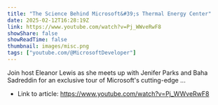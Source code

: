 ```yaml
---
title: "The Science Behind Microsoft&#39;s Thermal Energy Center"
date: 2025-02-12T16:28:19Z
link: https://www.youtube.com/watch?v=Pj_WWveRwF8
showShare: false
showReadTime: false
thumbnail: images/misc.png
tags: ["youtube.com/@MicrosoftDeveloper"]
---
```

Join host Eleanor Lewis as she meets up with Jenifer Parks and Baha Sadreddin for an exclusive tour of Microsoft's cutting-edge ...

- Link to article: https://www.youtube.com/watch?v=Pj_WWveRwF8